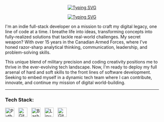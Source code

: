 <p align="center">
    <a href="https://git.io/typing-svg"><img src="https://readme-typing-svg.demolab.com?font=Roboto+Mono&size=50&duration=1000&pause=800&color=d5d8d6&center=true&vCenter=true&multiline=false&repeat=false&width=455&height=48&lines=Justin+Monge" alt="Typing SVG" /></a>
</p>

<p align="center">
    <a href="https://git.io/typing-svg"><img src="https://readme-typing-svg.demolab.com?font=Roboto+Mono&duration=3000&pause=500&color=18677F&center=true&vCenter=true&multiline=true&width=435&height=60&lines=Full+Stack+Web+Dev;Coding%2C+Creating%2C+Gaming" alt="Typing SVG" /></a>
</p>

I'm an indie full-stack developer on a mission to craft my digital legacy, one line of code at a time. I breathe life into ideas, transforming concepts into fully-realized solutions that tackle real-world challenges. My secret weapon? With over 15 years in the Canadian Armed Forces, where I've honed razor-sharp analytical thinking, communication, leadership, and problem-solving skills. 

This unique blend of military precision and coding creativity positions me to thrive in the ever-evolving tech landscape. Now, I'm ready to deploy my full arsenal of hard and soft skills to the front lines of software development. Seeking to embed myself in a dynamic tech team where I can contribute, innovate, and continue my mission of digital world-building.

---

### Tech Stack: 
<img align="left" alt="Python" width="30px" style="padding-right:10px;" src="https://cdn.jsdelivr.net/gh/devicons/devicon@latest/icons/python/python-original.svg" /> 
<img align="left" alt="GitHub" width="30px" style="padding-right:10px;" src="https://cdn.jsdelivr.net/gh/devicons/devicon/icons/github/github-original.svg" />
<img align="left" alt="Bash" width="30px" style="padding-right:10px;" src="https://cdn.jsdelivr.net/gh/devicons/devicon/icons/bash/bash-original.svg" />
<img align="left" alt="Linux" width="30px" style="padding-right:10px;" src="https://cdn.jsdelivr.net/gh/devicons/devicon/icons/linux/linux-original.svg" />
<img align="left" alt="Git" width="30px" style="padding-right:10px;" src="https://cdn.jsdelivr.net/gh/devicons/devicon/icons/git/git-original.svg" />
</br>

<!--
**justinmnge/justinmnge** is a ✨ _special_ ✨ repository because its `README.md` (this file) appears on your GitHub profile.

Here are some ideas to get you started:

- 🔭 I’m currently working on ...
- 🌱 I’m currently learning ...
- 👯 I’m looking to collaborate on ...
- 🤔 I’m looking for help with ...
- 💬 Ask me about ...
- 📫 How to reach me: ...
- 😄 Pronouns: ...
- ⚡ Fun fact: ...
-->
